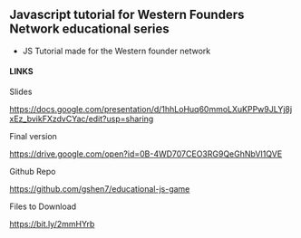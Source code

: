 ## Javascript tutorial for Western Founders Network educational series

* JS Tutorial made for the Western founder network

#### LINKS

Slides

https://docs.google.com/presentation/d/1hhLoHuq60mmoLXuKPPw9JLYj8jxEz_bvikFXzdvCYac/edit?usp=sharing

Final version

https://drive.google.com/open?id=0B-4WD707CEO3RG9QeGhNbVI1QVE

Github Repo

https://github.com/gshen7/educational-js-game

Files to Download

https://bit.ly/2mmHYrb
